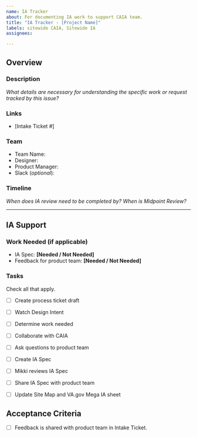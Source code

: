 ```yaml
---
name: IA Tracker
about: For documenting IA work to support CAIA team.
title: "IA Tracker - [Project Name]"
labels: sitewide CAIA, Sitewide IA
assignees: 

---
```


## Overview

### Description
_What details are necessary for understanding the specific work or request tracked by this issue?_

### Links

- [Intake Ticket #]

### Team

- Team Name:
- Designer:
- Product Manager:
- Slack (_optional_): 

### Timeline
_When does IA review need to be completed by? When is Midpoint Review?_

---

## IA Support

### Work Needed (if applicable)

- IA Spec: **[Needed / Not Needed]**
- Feedback for product team: **[Needed / Not Needed]**

### Tasks
Check all that apply.

- [ ] Create process ticket draft
- [ ] Watch Design Intent
- [ ] Determine work needed
- [ ] Collaborate with CAIA
- [ ] Ask questions to product team
- [ ] Create IA Spec
- [ ] Mikki reviews IA Spec
- [ ] Share IA Spec with product team
- [ ] Update Site Map and VA.gov Mega IA sheet


## Acceptance Criteria
- [ ] Feedback is shared with product team in Intake Ticket.
